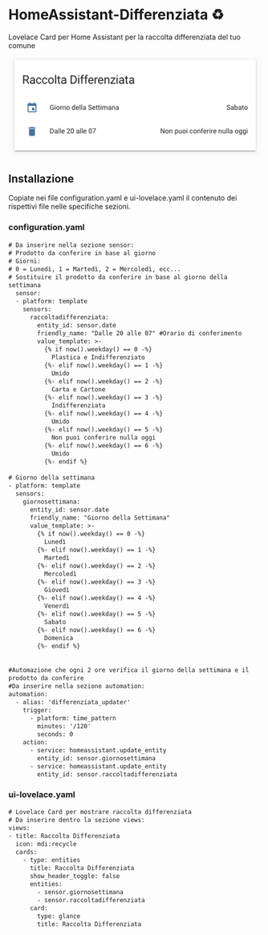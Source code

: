 # HomeAssistant-Differenziata ♻️
Lovelace Card per Home Assistant per la raccolta differenziata del tuo comune

<p align="center"><img src="raccoltadifferenziata.png" alt="mas-cli" width="auto" height="auto"></p>

Installazione
-------
Copiate nei file configuration.yaml e ui-lovelace.yaml il contenuto dei rispettivi file nelle specifiche sezioni.

### configuration.yaml
    # Da inserire nella sezione sensor:
    # Prodotto da conferire in base al giorno
    # Giorni:
    # 0 = Lunedì, 1 = Martedì, 2 = Mercoledì, ecc...
    # Sostituire il prodotto da conferire in base al giorno della settimana
      sensor:
      - platform: template
        sensors:
          raccoltadifferenziata:
            entity_id: sensor.date
            friendly_name: "Dalle 20 alle 07" #Orario di conferimento
            value_template: >-
              {% if now().weekday() == 0 -%}
                Plastica e Indifferenziato
              {%- elif now().weekday() == 1 -%}
                Umido
              {%- elif now().weekday() == 2 -%}
                Carta e Cartone
              {%- elif now().weekday() == 3 -%}
                Indifferenziata
              {%- elif now().weekday() == 4 -%}
                Umido
              {%- elif now().weekday() == 5 -%}
                Non puoi conferire nulla oggi
              {%- elif now().weekday() == 6 -%}
                Umido
              {%- endif %}
              
    # Giorno della settimana
    - platform: template
      sensors:
        giornosettimana:
          entity_id: sensor.date
          friendly_name: "Giorno della Settimana"
          value_template: >-
            {% if now().weekday() == 0 -%}
              Lunedì
            {%- elif now().weekday() == 1 -%}
              Martedì
            {%- elif now().weekday() == 2 -%}
              Mercoledì
            {%- elif now().weekday() == 3 -%}
              Giovedì
            {%- elif now().weekday() == 4 -%}
              Venerdì
            {%- elif now().weekday() == 5 -%}
              Sabato
            {%- elif now().weekday() == 6 -%}
              Domenica
            {%- endif %}


    #Automazione che ogni 2 ore verifica il giorno della settimana e il prodotto da conferire
    #Da inserire nella sezione automation:
    automation:
      - alias: 'differenziata_updater'
        trigger:
          - platform: time_pattern
            minutes: '/120'
            seconds: 0
        action:
          - service: homeassistant.update_entity
            entity_id: sensor.giornosettimana
          - service: homeassistant.update_entity
            entity_id: sensor.raccoltadifferenziata

### ui-lovelace.yaml
    # Lovelace Card per mostrare raccolta differenziata
    # Da inserire dentro la sezione views:
    views:
    - title: Raccolta Differenziata
      icon: mdi:recycle
      cards:
        - type: entities
          title: Raccolta Differenziata
          show_header_toggle: false
          entities:
            - sensor.giornosettimana
            - sensor.raccoltadifferenziata
          card:
            type: glance
            title: Raccolta Differenziata
